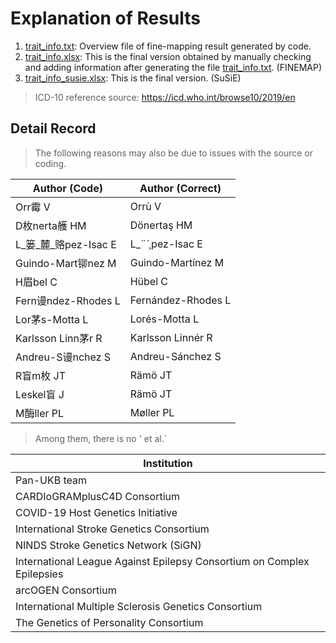 # Explanation of Results

1. [trait_info.txt](trait_info.txt): Overview file of fine-mapping result generated by code.
2. [trait_info.xlsx](trait_info.xlsx): This is the final version obtained by manually checking and adding information after generating the file [trait_info.txt](trait_info.txt). (FINEMAP)
3. [trait_info_susie.xlsx](trait_info_susie.xlsx): This is the final version. (SuSiE)

> ICD-10 reference source: https://icd.who.int/browse10/2019/en

## Detail Record

> The following reasons may also be due to issues with the source or coding.

| Author (Code)      | Author (Correct)   |
|--------------------|--------------------|
| Orr霉 V             | Orrù V             |
| D枚nerta艧 HM        | Dönertaş HM        |
| L_篓_麓_赂pez-Isac E  | L_¨_´_¸pez-Isac E  |
| Guindo-Mart铆nez M  | Guindo-Martínez M  |
| H眉bel C            | Hübel C            |
| Fern谩ndez-Rhodes L | Fernández-Rhodes L |
| Lor茅s-Motta L      | Lorés-Motta L      |
| Karlsson Linn茅r R  | Karlsson Linnér R  |
| Andreu-S谩nchez S   | Andreu-Sánchez S   |
| R盲m枚 JT            | Rämö JT            |
| Leskel盲 J          | Rämö JT            |
| M酶ller PL          | Møller PL          |

> Among them, there is no ' et al.`

| Institution                                                            |
|------------------------------------------------------------------------|
| Pan-UKB team                                                           |
| CARDIoGRAMplusC4D Consortium                                           |
| COVID-19 Host Genetics Initiative                                      |
| International Stroke Genetics Consortium                               |
| NINDS Stroke Genetics Network (SiGN)                                   |
| International League Against Epilepsy Consortium on Complex Epilepsies |
| arcOGEN Consortium                                                     |
| International Multiple Sclerosis Genetics Consortium                   |
| The Genetics of Personality Consortium                                 |

